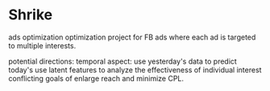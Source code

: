 Shrike
======

ads optimization
optimization project for FB ads where each ad is targeted to multiple interests.

potential directions:
temporal aspect: use yesterday's data to predict today's
use latent features to analyze the effectiveness of individual interest
conflicting goals of enlarge reach and minimize CPL.
